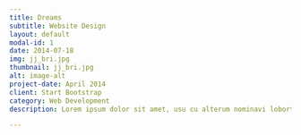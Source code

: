 ```yaml
---
title: Dreams
subtitle: Website Design
layout: default
modal-id: 1
date: 2014-07-18
img: jj_bri.jpg
thumbnail: jj_bri.jpg
alt: image-alt
project-date: April 2014
client: Start Bootstrap
category: Web Development
description: Lorem ipsum dolor sit amet, usu cu alterum nominavi lobortis. At duo novum diceret. Tantas apeirian vix et, usu sanctus postulant inciderint ut, populo diceret necessitatibus in vim. Cu eum dicam feugiat noluisse.

---
```

